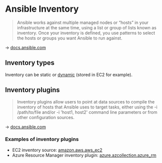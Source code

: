 # Ansible Inventory

> Ansible works against multiple managed nodes or “hosts” in your infrastructure at the same time, using a list or group of lists known as inventory. Once your inventory is defined, you use patterns to select the hosts or groups you want Ansible to run against.

→ [docs.ansible.com](https://docs.ansible.com/ansible/latest/user_guide/intro_inventory.html)

## Inventory types

Inventory can be static or [dynamic]((https://docs.ansible.com/ansible/latest/user_guide/intro_dynamic_inventory.html)) (stored in EC2 for example).

## Inventory plugins

> Inventory plugins allow users to point at data sources to compile the inventory of hosts that Ansible uses to target tasks, either using the -i /path/to/file and/or -i 'host1, host2' command line parameters or from other configuration sources.

→ [docs.ansible.com](https://docs.ansible.com/ansible/latest/plugins/inventory.html)

### Examples of inventory plugins

* EC2 inventory source: [amazon.aws.aws_ec2](https://docs.ansible.com/ansible/latest/collections/amazon/aws/aws_ec2_inventory.html)
* Azure Resource Manager inventory plugin: [azure.azcollection.azure_rm](https://docs.ansible.com/ansible/latest/collections/azure/azcollection/azure_rm_inventory.html#ansible-collections-azure-azcollection-azure-rm-inventory)
